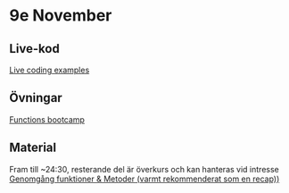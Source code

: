# 9e November

## Live-kod

[Live coding examples](live-coding/)

## Övningar

[Functions bootcamp](exercises/func_bootcamp.md)

## Material

Fram till ~24:30, resterande del är överkurs och kan hanteras vid intresse
[Genomgång funktioner & Metoder (varmt rekommenderat som en recap))](https://www.youtube.com/watch?v=xUI5Tsl2JpY)

